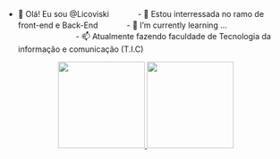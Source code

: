 - 👋 Olá! Eu sou @Licoviskiㅤㅤㅤㅤ- 👀 Estou interressada no ramo de front-end e Back-Endㅤㅤㅤㅤ- 🌱 I’m currently learning ...
ㅤㅤㅤㅤㅤㅤㅤㅤㅤㅤㅤㅤㅤㅤㅤ- 📫 Atualmente fazendo faculdade de Tecnologia da informação e comunicação (T.I.C)

<div align="center">
  <a href="https://github.com/Licoviski">
  <img height="155em" src="https://github-readme-stats.vercel.app/api?username=Licoviski&show_icons=true&theme=dracula&include_all_commits=true&count_private=true"/>
  <img height="155em" src="https://github-readme-stats.vercel.app/api/top-langs/?username=Licoviski&layout=compact&langs_count=7&theme=dracula"/>
</div>
